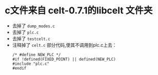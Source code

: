 # c文件来自 celt-0.7.1的libcelt 文件夹
+ 去掉了 `dump_modes.c`
+ 去掉了 `plc.c`
+ 去掉了 `testcelt.c`
+ 注释掉了 `celt.c` 部分代码,使其不调用到plc.c上去：
  ```
  /* #define NEW_PLC */
  #if !defined(FIXED_POINT) || defined(NEW_PLC)
  #include "plc.c"
  #endif
  ```